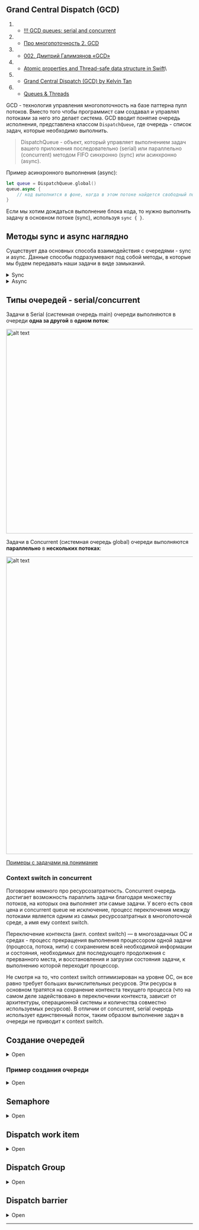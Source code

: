 ## Grand Central Dispatch (GCD)

1. - [!!! GCD queues: serial and concurrent](https://www.hapq.me/gcd-queues/)
2. - [Про многопоточность 2. GCD](https://habr.com/ru/post/578752/)
3. - [002. Дмитрий Галимзянов «GCD»](https://www.youtube.com/watch?v=6zx7N-6U6P4&list=PLQC2_0cDcSKAcuWNsWAwF8GT_lCU9QZNs&index=2)
4. - [Atomic properties and Thread-safe data structure in Swift](https://benoitpasquier.com/atomic-properties-thread-safe-data-structure-swift/)\
5. - [Grand Central Dispatch (GCD) by Kelvin Tan](https://daddycoding.com/2023/04/27/grand-central-dispatch-gcd/)
6. - [Queues & Threads](https://www.kodeco.com/books/concurrency-by-tutorials/v2.0/chapters/3-queues-threads)

GCD - технология управления многопоточность на базе паттерна пулл потоков. Вместо того чтобы программист сам создавал и управлял потоками за него это делает система. GCD вводит понятие очередь исполнения, представлена классом `DispatchQueue`, где очередь - список задач, которые необходимо выполнить.

> DispatchQueue - объект, который управляет выполнением задач вашего приложения последовательно (serial) или параллельно (concurrent) методом FIFO синхронно (sync) или асинхронно (async).

Пример асинхронного выполнения (async): 

```swift
let queue = DispatchQueue.global()
queue.async {
    // код выполнится в фоне, когда в этом потоке найдется свободный поток
}
```

Если мы хотим дождаться выполнение блока кода, то нужно выполнить задачу в основном потоке (sync), используя `sync { }`.


## Методы sync и async наглядно

Существует два основных способа взаимодействия с очередями - sync и async. Данные способы подразумевают под собой методы, в которые мы будем передавать наши задачи в виде замыканий.

<details><summary>Sync</summary>
<p> 
 
**sync** – метод, позволяющий выполнять задачи синхронно по отношению к вызывающей очереди. Сперва взглянем на декларацию метода:

```swift
public func sync(execute block: () -> Void)
```
 
Как это работает? Представим, что у нас есть 7 задач, которые нам необходимо выполнить последовательно. Задачи в нашем случае представлены в виде функций:

```swift
func task1() {
    print(1)
}

func task2() {
    print(2)
}

func task3() {
    print(3)
}

func task4() {
    print(4)
}

func task5() {
    print(5)
}

func task6() {
    print(6)
}

func task7() {
    print(7)
}
```

Выполним эти задачи:

```swift
task1()
task2()
task3()
task4()
task5()
task6()
task7()
```
 
Все выполняемые задачи by default будут выполнятся в главном потоке, а если точнее на главной очереди:
 
<img src="https://habrastorage.org/r/w1560/getpro/habr/upload_files/867/38b/2d6/86738b2d6e5e0fefe6280a821d83b6cd.png" alt="alt text" width="700" height="300">

Ничего сложного, каждая задача дожидается своей очереди в порядке их вызова, так как главная очередь является последовательной. Усложним задачу и выполним task3 на другой serial очереди. Для этого нам необходимо создать новую последовательную очередь:
 
`let serialQueue = DispatchQueue(label: "ru.popov.serial-queue")` 

и увести выполнение task3 на только что созданную очередь. Для этого мы воспользуемся методом sync:
 
```swift
task1()
task2()
serialQueue.sync(execute: task3)
task4()
task5()
task6()
task7()
```
 
Визуализируем:
 
<img src="https://habrastorage.org/r/w1560/getpro/habr/upload_files/e69/886/80a/e6988680a9f6bccebfc1971d9a636f3a.png" alt="alt text" width="700" height="600">
 
Как мы можем видеть, задача task3 действительно выполняется на очереди serialQueue, в то время как основной поток ожидает ее выполнения. В этом и заключется суть метода sync, вызывающая очередь (в нашем случае main) будет ожидать до тех пор, пока выполняющая очередь (в нашем случае serialQueue) не вернет управление. Но что делать, если мы не хотим, чтобы вызывающая очередь дожидалась выполнения задачи task3? Для таких целей существует метод async.

</p>
</details>

<details><summary>Async</summary>
<p> 
 
**async** – метод, позволяющий выполнять задачи асинхронно по отношению к текущей очереди
 
Декларация async метода:
 
`public func async(group: DispatchGroup? = nil, qos: DispatchQoS = .unspecified, flags: DispatchWorkItemFlags = [], execute work: @escaping @convention(block) () -> Void)`

Как мы можем видеть, метод async требует передать большее количество аргументов, но сейчас нас интересует лишь execute work

Мы воспользуемся примером с семью задачами, но заменим вызов метода sync на async:
 
```swift
task1()
task2()
serialQueue.async(execute: task3)
task4()
task5()
task6()
task7()
```
 
И снова визуализируем:

<img src="https://habrastorage.org/r/w1560/getpro/habr/upload_files/9d9/33c/7dd/9d933c7dd1c9d9afa0c6c82d0a6963b9.png" alt="alt text" width="700" height="600">
 
Как мы можем видеть, задача task3 все так же выполняется на очереди serialQueue, но при этом main не дожидается ее выполнения и продолжает свою работу асинхронно. В этом и заключется суть метода async, вызывающая очередь (в нашем случае main) не будет ожидать выполнения задач на выполняющей очереди (в нашем случае serialQueue), а сразу же приступит к выполнения стоящих в очереди задач.
 
</p>
</details>



## Типы очередей - serial/concurrent

Задачи в Serial (системная очередь main) очереди выполняются в очереди **одна за другой** в **одном поток**:

<img src="http://www.hapq.me/content/images/2019/12/queue2-serial.png" alt="alt text" width="850" height="550">

Задачи в Concurrent (системная очередь global) очереди выполняются **параллельно** в **нескольких потоках**:

<img src="http://www.hapq.me/content/images/2019/12/Screen-Shot-2019-12-25-at-12.03.26-PM.png" alt="alt text" width="850" height="800">

[Примеры с задачами на понимание](https://habr.com/ru/post/578752/#:~:text=Задача%201)



### Context switch in concurrent

Поговорим немного про ресурсозатратность. Concurrent очередь достигает возможность параллить задачи благодаря множеству потоков, на которых она выполняет эти самые задачи. У всего есть своя цена и concurrent queue не исключение, процесс переключения между потоками является одним из самых ресурсозатратных в многопоточной среде, а имя ему context switch.

Переключение контекста (англ. context switch) — в многозадачных ОС и средах - процесс прекращения выполнения процессором одной задачи (процесса, потока, нити) с сохранением всей необходимой информации и состояния, необходимых для последующего продолжения с прерванного места, и восстановления и загрузки состояния задачи, к выполнению которой переходит процессор.

Не смотря на то, что context switch оптимизирован на уровне ОС, он все равно требует больших вычислительных ресурсов. Эти ресурсы в основном тратятся на сохранение контекста текущего процесса (что на самом деле задействовано в переключении контекста, зависит от архитектуры, операционной системы и количества совместно используемых ресурсов). В отличии от concurrent, serial очередь использует единственный поток, таким образом выполнение задач в очереди не приводит к context switch.



## Создание очередей

<details><summary>Open</summary>
<p> 

> Существует две системные очереди по умолчанию: main queue (serial - последовательная) и global queue (concurrent - параллельная с [label](https://github.com/eldaroid/iOSWiki/blob/master/Многопоточность%20и%20Память/Concurrency.md#:~:text=строка,%20необходимая%20для%20идентификации%20очереди.) глобальной очереди "com.apple.root.default-qos"). В то время как основная очередь является последовательной, глобальная очередь является параллельной.

В main очереди работает весь UI приложения, все анимации и реакции на ввод пользователя. Получая данных из базы данных или из сети необходимо перключаться на главный поток, чтобы отобразить их в UI. Лейблом главной очереди является строка com.apple.main-thread.

Помимо системных очередений, мы можем создавать собственные очереди, для этого нам необходимо создать объект типа DispatchQueue. Взглянем на декларацию инициализатора данного типа:

`convenience init(label: String, qos: DispatchQoS = .unspecified, attributes: DispatchQueue.Attributes = [], autoreleaseFrequency: DispatchQueue.AutoreleaseFrequency = .inherit, target: DispatchQueue? = nil)`

Аргументы инициализатора:

* label – строка, необходимая для идентификации очереди. Так как приложение, библиотеки и фреймворки могут создавать свои собственные очереди, необходимо придерживаться DNS стиля, например ru.popov.queue для достижения уникальности. Так же идентификатор поможет определить очередь во время отладки.

* qos – необходим для приоритизации очереди уже знакомым нам [Quality Of Service](https://developer.apple.com/documentation/dispatch/dispatchqos/qosclass).

* attributes – [атрибуты](https://developer.apple.com/documentation/dispatch/dispatchqueue/attributes), определяющие поведение очереди. Такими атрибутами могут быть .concurrent, определяющий очередь, как параллельную или .initiallyInactive, определяющий очередь неактивной, до тех пор, пока не будет вызван метод очереди activate().

* autoreleaseFrequency – частота автоосвобождения объебктов очереди. (см. [DispatchQueue.AutoreleaseFrequency](https://developer.apple.com/documentation/dispatch/dispatchqueue/autoreleasefrequency))

* target – таргет очереди, в которой будут выполняться задачи. Таким образом возможно перенаправить выполнение задач на очередь, переданную в данный аргумент.

</p>
</details>

### Пример создания очереди

<details><summary>Open</summary>
<p> 

Создание **serial** очереди: `let demoSerialQueue = DispatchQueue(label: "ru.popov.serial-queue", qos: .utility)`.

В качестве единственного аргумента для вызова метода global() требует передать уже знакомый нам QoS. Таким образом мы можем использовать очередь с учетом приоритета текущей задачи. Освежим память и еще раз взглянем на [qos](https://developer.apple.com/documentation/dispatch/dispatchqos/qosclass), только уже через призму GCD. Фреймворк Dispatch имеет собственное перечисление приоритетов. 

Пример: `let demoConcurrentQueue = DispatchQueue(label: "ru.popov.concurrent-queue", qos: .utility, attributes: .concurrent)` или `let demoGlobalQueue = DispatchQueue.global(qos: .utility)`

Названия и задачи приоритетов совпадают с qos из Thread и pthread api:

```swift
public enum QoSClass {
    // наивысший приоритет
    // Для задач взаимодействия с пользователем в данный момент и результат выполнения необходимо получить как можно скорее
    // Откладывать эти задачи приведет к видимым лагам
    // Н/р: обработка изображений с камеры в реальном времени
    case userInteractive
    
    
    // Задачи, которые запустил пользователь и их выполнения необходимо дождаться, но не мгновенно
    // Н/р: обновление данные после pull to refresh
    // Такая задача может выполняться несколько секунд
    case userInitiated
    
    // очередь, которая создает, когда в qos мы ничего не передали
    case `default`
    
    // Пользователь не запрашивал выполнение задачи 
    // и ее выполнение можно отложить
    case utility
    
    // самый низкий приоритет
    // используется когда нам совсем не критично время выполнение задачи
    case background
}
```

</p>
</details>
    
## Semaphore

<details><summary>Open</summary>
<p> 
    
Semaphore – базовый инструмент синхронизации в GCD. Semaphore позволяет нам ограничить количество потоков, которые могут единовременно обращаться к очереди. Для этого необходимо передать количество потоков в инициализатор класса DispatchSemaphore `public init(value: Int)`.

> Semaphore то же самое что и [мьютех](/3%20Memory%20and%20Concurrency/3.2%20Multithreading/3.2.1%20Multithreading.md), только с возможностью использовать счетчик > 1

Помимо ограничения количества потоков, семафор позволяет блокировать очередь до тех пор, пока не будет вызван метод signal. Пример:

```swift
// Создаем очередь
let serialQueue = DispatchQueue(label: "ru.popov.serial-queue")

// Создаем семафор
let semaphore = DispatchSemaphore(value: 0)

// Усыпляем serialQueue на 5 секунд, после вызываем метод signal тем самым
serialQueue.async {
    sleep(5)
    print("async method Queue")
    
    // Разблокировавыем семафор
    semaphore.signal() // увеличивает счетчик value на 1
}

print("semaphore wait")
// Блокируем очередь
semaphore.wait() // уменьшает счетчик value на 1
print("semaphore waited")

// Print:
// semaphore wait
// async method Queue
// semaphore waited
```

Методы signal и wait работают по принципу инкрементирования / декрементирования внутреннего каунтера семафора (аналогично рекурсивному mutex). Это означает, что поток будет разблокирован только тогда, когда каунтер равен значению value, которое мы передаем в инициализатор.

</p>
</details>

## Dispatch work item

<details><summary>Open</summary>
<p> 

Фреймворк Dispatch позволяет ставить в очередь на выполнение не только замыкания, но и объекты типа `DispatchWorkItem`
    
DispatchWorkItem – класс, являющийся абстракцией над выполняемой задачей, который предоставляет нам ряд полезных методов. Например метод notify, позволяющий уведомить какую-либо очередь о выполнении задачи и следом выполнить какую-либо работу на уведомленной очереди. Рассмотрим пример реализации DispatchWorkItem:
    
```swift
// Создаем очередь
let serialQueue = DispatchQueue(label: "ru.popov.serial-queue")

// Создаем DispatchWorkItem и передаем в него замыкание (задачу)
let workItem = DispatchWorkItem {
    print("DispatchWorkItem task")
}

// Реализуем метод notify, передаем в него очередь, на которой необходимо будет выполнить задачу после завершения выполнения этого DispatchWorkItem
workItem.notify(queue: DispatchQueue.main) {
    print("DispatchWorkItem completed")
}

// Выполняем DispatchWorkItem на очереди serialQueue
serialQueue.async(execute: workItem)
```

Попробуем реализовать данную логику без использования DispatchWorkItem:

```swift
let serialQueue = DispatchQueue(label: "ru.popov.serial-queue")

serialQueue.async {
    print("task")
    
    DispatchQueue.main.sync {
        print("completed")
    }
}

```

Сравнивая данные примеры видно, что DispatchWorkItem позволяет нам более явно задать логику, без использования вложенных друг в друга замыканий и хаотичных вызовов методов `async/sync`
    
Помимо notify, DispatchWorkItem дает нам возможность отменять задачу с помощью метода cancel. Важно понимать, что задачу можно отменить только в том случае, если она на момент отмены ожидает в очереди. Если поток уже начал выполнять задачу, она не будет отменена. Рассмотрим пример реализации метода cancel
   
```swift
// Создаем очередь
let serialQueue = DispatchQueue(label: "ru.denisegaluev.serial-queue")

// Создаем DispatchWorkItem и передаем в него замыкание (задачу)
let workItem = DispatchWorkItem {
    print("DispatchWorkItem task")
}

// Усыпляем serialQueue на 1 секунду и сразу возвращаем управление
serialQueue.async {
    print("zzzZZZZ")
    sleep(1)
    print("Awaked")
}

// Ставим workItem в очередь serialQueue и сразу возвращаем управление
serialQueue.async(execute: workItem)

// Отменяем workItem
workItem.cancel()
```
    
Пока serialQueue будет спать, мы успеем отменить workItem, тем самым удалив его из очереди serialQueue

</p>
</details>

## Dispatch Group

<details><summary>Open</summary>
<p> 

Dispatch Group позволяет реализовать ожидание, которое можно увеличивать и уменьшать с разных потоков. 


DispatchGroup – объект, позволяющий объединить задачи в группу и синхронизировать их поведение. Группа позволяет присоединить к ней несколько задачь или DispatchWorkItem и запланировать их асинхронное выполнение на одной или нескольких очередях. Когда все задачи в группе будут выполнены, группа уведомит об этом какую-либо очередь и выполнит на ней completion handler. Так же группа позволяет нам дождаться выполнения задач в группе синхронно, без использования уведомления.

Рассмотрим примеры использования DispatchGroup:

<details><summary>Пример №1</summary>
<p> 
    
```swift
// Создаем очередь
let serialQueue = DispatchQueue(label: "ru.popov.serial-queue")

// Создаем 2 DispatchWorkItem
let workItem1 = DispatchWorkItem {
    print("workItem1: zzzZZZ")
    sleep(3)
    print("workItem1: awaked")
}

let workItem2 = DispatchWorkItem {
    print("workItem2: zzzZZZ")
    sleep(3)
    print("workItem2: awaked")
}

// Создаем группу
let group = DispatchGroup()

// Добавляем workItem в группе, планируем его выполнение на очереди serialQueue и сразу возвращаем управление
serialQueue.async(group: group, execute: workItem1)
serialQueue.async(group: group, execute: workItem2)

// Устанавливаем уведомление. Замыкание будет выполнено на главной очереди сразу после того, как все задачи в группе будут выполнены.
group.notify(queue: DispatchQueue.main) {
    print("All tasks on group completed")
}

// Console: 
// workItem1: zzzZZZ
// workItem1: awaked
// workItem2: zzzZZZ
// workItem2: awaked
// All tasks on group completed
```
    
Рассмотрим, как добиться такого же поведения, но уже использую enter и leave вместо уведомления:
```swift
// Создаем параллельную очередь
let concurrentQueue = DispatchQueue(label: "ru.denisegaluev.concurrent-queue", attributes: .concurrent)

// Создаем группу
let group = DispatchGroup()

// Создаем DispatchWorkItem
let workItem1 = DispatchWorkItem {
    print("workItem1: zzzZZZ")
    sleep(3)
    print("workItem1: awaked")
    
    // Покидаем группу
    group.leave()
}

let workItem2 = DispatchWorkItem {
    print("workItem2: zzzZZZ")
    sleep(3)
    print("workItem2: awaked")
    
    group.leave()
}

// Входим в группу
group.enter()
// Вызы
concurrentQueue.async(execute: workItem1)

group.enter()
concurrentQueue.async(execute: workItem2)

// Ожидаем, пока все задачи в группе закончат свое выполнение
group.wait()
print("All tasks on group completed")

// Console:
// workItem1: zzzZZZ
// workItem2: zzzZZZ
// workItem1: awaked
// workItem2: awaked
// All tasks on group completed
```
    
Обратите внимание, что в данном случае нам не нужно добавлять задачи в группу (в аргумент group метода async). Вместо этого мы вызываем метод группы enter, тем самым указывая явно, что задача вошла в группу, а в конце выполнения задачи вызываем метод leave, тем самым явно указывая, что задача завершила свое выполнение.

</p>
</details>
 
<details><summary>Пример №2</summary>
<p> 
    
```swift
let group = DispatchGroup()
// внутренний счетчик = 0, поэтому вызываем enter
// входим в группу
group.enter() // +1 
DispatchQueue.global().async {
    print("Hello")
    // выходим из группы
    group.leave() // -1
}
// блокируется до тех пор, пока внутренний счетчик не обнулится
group.wait()
print("World" )
    
// Print:
// Hello
// Worldx
```
    
Тот же пример, но с методом notify:
    
```swift
let group = DispatchGroup()
// внутренний счетчик = 0, поэтому вызываем enter
// входим в группу
group.enter() // +1 
DispatchQueue.global().async {
    print("Hello")
    // выходим из группы
    group.leave() // -1
}
// блокируется до тех пор, пока внутренний счетчик не обнулится
group.notify(queue: .main) {
    print("All tasks are done" )
}
```
    
</p>
</details>

> Таким образом очередь в которой был вызван wait (в нашем случае главная очередь), будет ожидать до тех пор, пока все задачи в группе не завершат свое выполнение и не вызовут метод leave
    
</p>
</details>

## Dispatch barrier

<details><summary>Open</summary>
<p> 

Dispatch barrier – механизм синхронизации задач в очереди. Для того, чтобы добавить барьер, необходимо передать соответствующий флаг в метода async:

```swift
// Создаем параллельную очередь
let concurrentQueue = DispatchQueue(label: "ru.popov.concurrent-queue", attributes: .concurrent)

// Помечаем асинхронный вызов флагом .barrier
concurrentQueue.async(flags: .barrier) {
    // ...
}
```

Когда мы добавляем барьер в параллельную очередь, она откладывает выполнение задачи, помеченной барьером (и все остальные, которые поступят в очередь во время выполнения такой задачи), до тех пор, пока все предыдущие задачи не будут выполнены. После того, как все предудщие задачи будут выполнены, очередь выполнит задачу, помеченную барьером самостоятельно. Как только задача с барьером будет выполнена, очередь вернется к своему нормальному режиму работы.

<img src="https://habrastorage.org/r/w1560/getpro/habr/upload_files/e96/1ce/728/e961ce728d13e031a8bd49f5de402b35.png" alt="alt text" width="800" height="350">

Разберемся, как работать с барьером на примере реализации read write lock:

```swift
class DispatchBarrierTesting {
    // Создаем параллельную очередь
    private let concurrentQueue = DispatchQueue(label: "ru.denisegaluev.concurrent-queue", attributes: .concurrent)
    
    // Создаем переменную _value для внутреннего использования
    private var _value: String = ""
    
    // Создаем thread safe переменную value для внешнего использования
    var value: String {
        get {
            var tmp: String = ""
            
            concurrentQueue.sync {
                tmp = _value
            }
            
            return tmp
        }
        
        set {
            concurrentQueue.async(flags: .barrier) {
                self._value = newValue
            }
        }
    }
}
```

Данная реализация позволяет гарантировать, что в момент чтения, свойство value не будет изменено из другой очереди.

</p>
</details>

---

